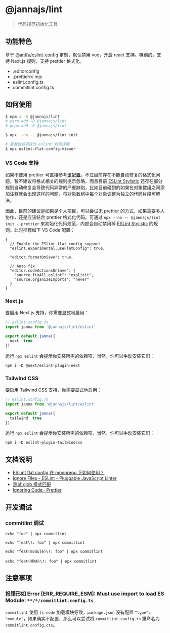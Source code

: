 # @jannajs/lint

> 代码规范初始化工具

## 功能特色

基于 [@antfu/eslint-config](https://github.com/antfu/eslint-config) 定制，默认禁用 vue，开启 react 支持。特别的，支持 Next.js 规则，支持 prettier 格式化。

- .editorconfig
- .prettierrc.mjs
- eslint.config.ts
- commitlint.config.ts

## 如何使用

```sh
$ npm i -D @jannajs/lint
# yarn add -D @jannajs/lint
# pnpm add -D @jannajs/lint

$ npx --no -- @jannajs/lint init

# 查看当前项目的 eslint 规则详情
$ npx eslint-flat-config-viewer
```

### VS Code 支持

如果不使用 prettier 可直接参考[该配置](https://github.com/antfu/eslint-config#vs-code-support-auto-fix-on-save)。不过目前存在不能自动修复的格式化问题，暂不建议将格式相关的规则提示忽略。而且目前 [ESLint Stylistic](https://github.com/eslint-stylistic/eslint-stylistic) 还存在部分规则自动修复会导致代码异常的严重缺陷，比如目前碰到的如果在对象数组之间添加注释就会出现这样的问题，将对象数组中每个对象调整为独立的代码片段可解决。

因此，目前的建议是如果是个人项目，可以尝试无 prettier 的方式，如果需要多人协作，还是应该结合 prettier 格式化代码。可通过 `npx --no -- @jannajs/lint init --prettier` 来初始化代码规范，内部会自动禁用掉 [ESLint Stylistic](https://github.com/eslint-stylistic/eslint-stylistic) 的规则。此时推荐如下 VS Code 配置：

```json5
{
  // Enable the ESlint flat config support
  "eslint.experimental.useFlatConfig": true,

  "editor.formatOnSave": true,

  // Auto fix
  "editor.codeActionsOnSave": {
    "source.fixAll.eslint": "explicit",
    "source.organizeImports": "never"
  }
}
```

### Next.js

要启用 Next.js 支持，你需要显式地启用：

```ts
// eslint.config.js
import janna from '@jannajs/lint/eslint'

export default janna({
  next: true
})
```

运行 `npx eslint` 会提示你安装所需的依赖项，当然，你可以手动安装它们：

```
npm i -D @next/eslint-plugin-next
```

### Tailwind CSS

要启用 Tailwind CSS 支持，你需要显式地启用：

```ts
// eslint.config.js
import janna from '@jannajs/lint/eslint'

export default janna({
  tailwind: true
})
```

运行 `npx eslint` 会提示你安装所需的依赖项，当然，你可以手动安装它们：

```
npm i -D eslint-plugin-tailwindcss
```

## 文档说明

- [ESLint flat config 在 monorepo 下如何使用？](https://github.com/eslint/eslint/discussions/16960)
- [Ignore Files - ESLint - Pluggable JavaScript Linter](https://eslint.org/docs/latest/use/configure/ignore)
- [测试 glob 模式匹配](https://globster.xyz/)
- [Ignoring Code · Prettier](https://prettier.io/docs/en/ignore.html#ignoring-files-prettierignore)

## 开发调试

### commitlint 调试

```shell
echo "foo" | npx commitlint

echo "feat\!: foo" | npx commitlint

echo "feat(module)\!: foo" | npx commitlint

echo "feat(模块)\!: foo" | npx commitlint
```

## 注意事项

### 报错形如 Error [ERR_REQUIRE_ESM]: Must use import to load ES Module: `**/*/commitlint.config.ts`

`commitlint` 使用 `ts-node` 加载模块导致，`package.json` 没有配置 `"type": "module"`，如果确实不配置，那么可以尝试将 `commitlint.config.ts` 重命名为 `commitlint.config.cts`。

